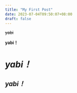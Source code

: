 ```yaml
---
title: "My First Post"
date: 2023-07-04T09:50:07+08:00
draft: false
---
```

~~yabi~~

**yabi！**

# _yabi！_  

##  _**yabi！**_    